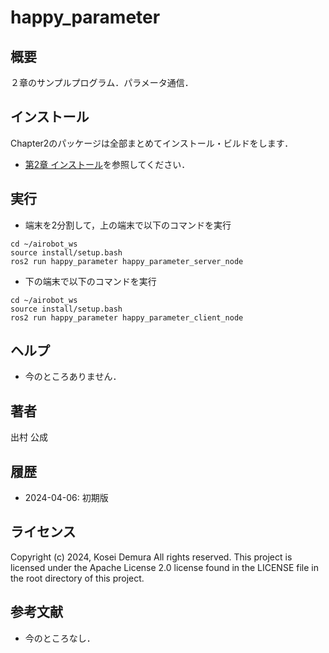 # happy_parameter
## 概要
２章のサンプルプログラム．パラメータ通信． 


## インストール
Chapter2のパッケージは全部まとめてインストール・ビルドをします．
- [第2章 インストール](https://github.com/AI-Robot-Book/chapter2)を参照してください．

## 実行  
- 端末を2分割して，上の端末で以下のコマンドを実行
```
cd ~/airobot_ws
source install/setup.bash
ros2 run happy_parameter happy_parameter_server_node
```

- 下の端末で以下のコマンドを実行
```
cd ~/airobot_ws
source install/setup.bash
ros2 run happy_parameter happy_parameter_client_node
```




## ヘルプ
- 今のところありません．
　
 
## 著者
出村 公成


## 履歴
- 2024-04-06: 初期版


## ライセンス
Copyright (c) 2024, Kosei Demura All rights reserved. This project is licensed under the Apache License 2.0 license found in the LICENSE file in the root directory of this project.


## 参考文献
- 今のところなし．

